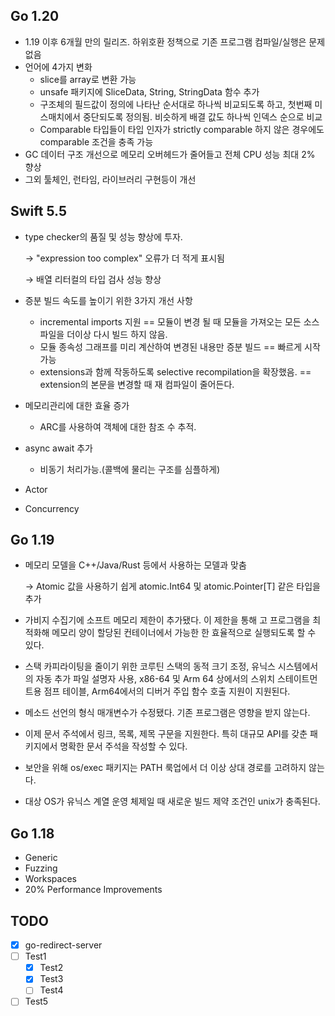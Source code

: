 ## Go 1.20

- 1.19 이후 6개월 만의 릴리즈. 하위호환 정책으로 기존 프로그램 컴파일/실행은 문제 없음
- 언어에 4가지 변화
    - slice를 array로 변환 가능
    - unsafe 패키지에 SliceData, String, StringData 함수 추가
    - 구조체의 필드값이 정의에 나타난 순서대로 하나씩 비교되도록 하고, 첫번째 미스매치에서 중단되도록 정의됨. 비슷하게 배결 값도 하나씩 인덱스 순으로 비교
    - Comparable 타입들이 타입 인자가 strictly comparable 하지 않은 경우에도 comparable 조건을 충족 가능
- GC 데이터 구조 개선으로 메모리 오버헤드가 줄어들고 전체 CPU 성능 최대 2% 향상
- 그외 툴체인, 런타임, 라이브러리 구현등이 개선

## Swift 5.5

- type checker의 품질 및 성능 향상에 투자.

    → "expression too complex" 오류가 더 적게 표시됨

    → 배열 리터컬의 타입 검사 성능 향상

- 증분 빌드 속도를 높이기 위한 3가지 개선 사항
    - incremental imports 지원 == 모듈이 변경 될 때 모듈을 가져오는 모든 소스파일을 더이상 다시 빌드 하지 않음.
    - 모듈 종속성 그래프를 미리 계산하여 변경된 내용만 증분 빌드 == 빠르게 시작 가능
    - extensions과 함께 작동하도록 selective recompilation을 확장했음. == extension의 본문을 변경할 때 재 컴파일이 줄어든다.
- 메모리관리에 대한 효율 증가
    - ARC를 사용하여 객체에 대한 참조 수 추적.
- async await 추가
    - 비동기 처리가능.(콜백에 물리는 구조를 심플하게)    
- Actor
- Concurrency

## Go 1.19

- 메모리 모델을 C++/Java/Rust 등에서 사용하는 모델과 맞춤

    → Atomic 값을 사용하기 쉽게 atomic.Int64 및 atomic.Pointer[T] 같은 타입을 추가
    
- 가비지 수집기에 소프트 메모리 제한이 추가됐다. 이 제한을 통해 고 프로그램을 최적화해 메모리 양이 할당된 컨테이너에서 가능한 한 효율적으로 실행되도록 할 수 있다.
- 스택 카피라이팅을 줄이기 위한 코루틴 스택의 동적 크기 조정, 유닉스 시스템에서의 자동 추가 파일 설명자 사용, x86-64 및 Arm 64 상에서의 스위치 스테이트먼트용 점프 테이블, Arm64에서의 디버거 주입 함수 호출 지원이 지원된다. 
- 메소드 선언의 형식 매개변수가 수정됐다. 기존 프로그램은 영향을 받지 않는다.
- 이제 문서 주석에서 링크, 목록, 제목 구문을 지원한다. 특히 대규모 API를 갖춘 패키지에서 명확한 문서 주석을 작성할 수 있다. 
- 보안을 위해 os/exec 패키지는 PATH 룩업에서 더 이상 상대 경로를 고려하지 않는다. 
- 대상 OS가 유닉스 계열 운영 체제일 때 새로운 빌드 제약 조건인 unix가 충족된다. 


## Go 1.18

- Generic    
- Fuzzing    
- Workspaces    
- 20% Performance Improvements



## TODO

- [x] go-redirect-server
- [ ] Test1
    * [x] Test2
    * [x] Test3
    * [ ] Test4
- [ ] Test5
